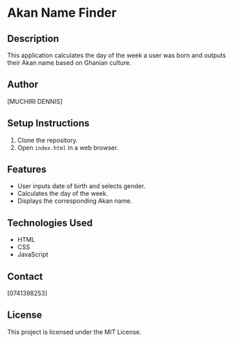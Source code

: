 # Akan Name Finder

## Description

This application calculates the day of the week a user was born and outputs their Akan name based on Ghanian culture.

## Author

[MUCHIRI DENNIS]

## Setup Instructions

1. Clone the repository.
2. Open `index.html` in a web browser.

## Features

- User inputs date of birth and selects gender.
- Calculates the day of the week.
- Displays the corresponding Akan name.

## Technologies Used

- HTML
- CSS
- JavaScript

## Contact

[0741398253]

## License

This project is licensed under the MIT License.
